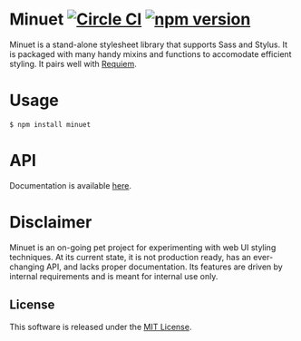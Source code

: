 # Minuet [![Circle CI](https://circleci.com/gh/andrewscwei/minuet/tree/master.svg?style=svg)](https://circleci.com/gh/andrewscwei/minuet/tree/master) [![npm version](https://badge.fury.io/js/minuet.svg)](https://badge.fury.io/js/minuet)

Minuet is a stand-alone stylesheet library that supports Sass and Stylus. It is packaged with many handy mixins and functions to accomodate efficient styling. It pairs well with [Requiem](https://github.com/andrewscwei/requiem).

# Usage

```
$ npm install minuet
```

# API

Documentation is available [here](http://andrewscwei.github.io/minuet).

# Disclaimer

Minuet is an on-going pet project for experimenting with web UI styling techniques. At its current state, it is not production ready, has an ever-changing API, and lacks proper documentation. Its features are driven by internal requirements and is meant for internal use only.

## License

This software is released under the [MIT License](http://opensource.org/licenses/MIT).

